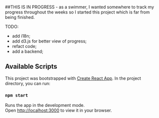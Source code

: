 ##THIS IS IN PROGRESS - as a swimmer, I wanted somewhere to track my progress throughout the weeks so I started this project which is far from being finished.

TODO: 
- add i18n;
- add d3.js for better view of progress;
- refact code;
- add a backend;

## Available Scripts
This project was bootstrapped with [Create React App](https://github.com/facebook/create-react-app).
In the project directory, you can run:

### `npm start`

Runs the app in the development mode.\
Open [http://localhost:3000](http://localhost:3000) to view it in your browser.

